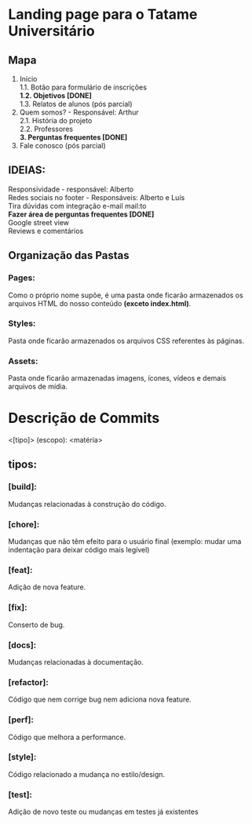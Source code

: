 # Landing page para o Tatame Universitário

## Mapa
1. Início<br>
1.1. Botão para formulário de inscrições<br>
**1.2. Objetivos [DONE]<br>**
1.3. Relatos de alunos (pós parcial)<br>
2. Quem somos? - Responsável: Arthur<br>
2.1. História do projeto <br>
2.2. Professores <br>
**3. Perguntas frequentes [DONE]<br>**
4. Fale conosco (pós parcial)<br>

## IDEIAS:
Responsividade - responsável: Alberto <br>
Redes sociais no footer - Responsáveis: Alberto e Luís<br>
Tira dúvidas com integração e-mail mail:to <br>
**Fazer área de perguntas frequentes [DONE]**<br>
Google street view <br>
Reviews e comentários <br>


## Organização das Pastas
### Pages:
Como o próprio nome supõe, é uma pasta onde ficarão armazenados os arquivos HTML do nosso conteúdo **(exceto index.html)**.
### Styles:
Pasta onde ficarão armazenados os arquivos CSS referentes às páginas.
### Assets:
Pasta onde ficarão armazenadas imagens, ícones, vídeos e demais arquivos de mídia.

# Descrição de Commits

<[tipo]> (escopo): <matéria>

## tipos:
### [build]:
Mudanças relacionadas à construção do código.
### [chore]:
Mudanças que não têm efeito para o usuário final (exemplo: mudar uma indentação para deixar código mais legível)
### [feat]:
Adição de nova feature.
### [fix]:
Conserto de bug.
### [docs]:
Mudanças relacionadas à documentação.
### [refactor]:
Código que nem corrige bug nem adiciona nova feature.
### [perf]:
Código que melhora a performance.
### [style]:
Código relacionado a mudança no estilo/design.
### [test]:
Adição de novo teste ou mudanças em testes já existentes